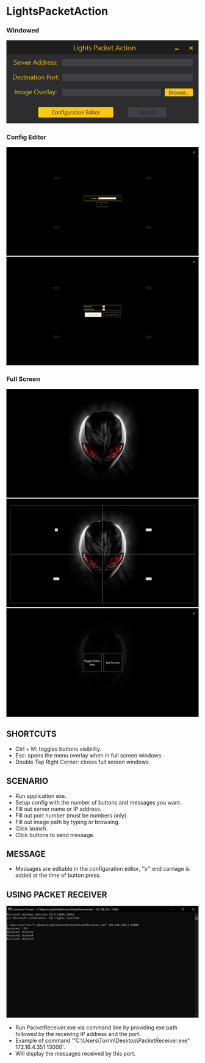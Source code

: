 # LightsPacketAction

### Windowed
![Windowed](/Images/Window.png?raw=true)

### Config Editor
![Edit Button](/Images/ConfigEditorButton.png?raw=true)
![Config Editor](/Images/ConfigEditor.png?raw=true)

### Full Screen
![Fullscreen](/Images/Fullscreen.png?raw=true)
![FullscreenToggle](/Images/FullscreenToggle.png?raw=true)
![FullscreenMenu](/Images/FullscreenMenu.png?raw=true)

## SHORTCUTS
- Ctrl + M: toggles buttons visibility.
- Esc: opens the menu overlay when in full screen windows.
- Double Tap Right Corner: closes full screen windows.

## SCENARIO
- Run application exe.
- Setup config with the number of buttons and messages you want.
- Fill out server name or IP address.
- Fill out port number (must be numbers only).
- Fill out image path by typing or browsing.
- Click launch. 
- Click buttons to send message.

## MESSAGE
- Messages are editable in the configuration editor, "\r" end carriage is added at the time of button press.

## USING PACKET RECEIVER
![Packet Receiver](/Images/PacketReceiver.png?raw=true)
- Run PacketReceiver.exe via command line by providing exe path followed by the receiving IP address and the port.
- Example of command '"C:\Users\Torrin\Desktop\PacketReceiver.exe" 172.16.4.351 13000'.
- Will display the messages received by this port.
